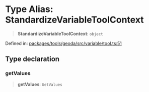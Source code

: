# Type Alias: StandardizeVariableToolContext

> **StandardizeVariableToolContext**: `object`

Defined in: [packages/tools/geoda/src/variable/tool.ts:51](https://github.com/GeoDaCenter/openassistant/blob/bc4037be52d89829440fcc4aaa1010be73719d16/packages/tools/geoda/src/variable/tool.ts#L51)

## Type declaration

### getValues

> **getValues**: `GetValues`
